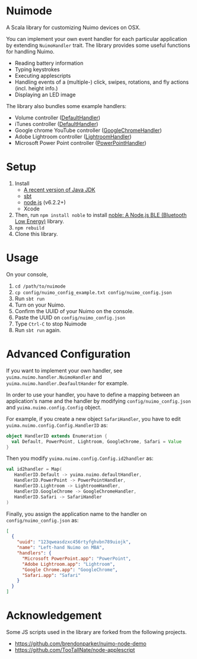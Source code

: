 # Nuimode

A Scala library for customizing Nuimo devices on OSX.

You can implement your own event handler for each particular application by extending `NuimoHandler` trait.
The library provides some useful functions for handling Nuimo.

* Reading battery information
* Typing keystrokes
* Executing applescripts
* Handling events of a (multiple-) click, swipes, rotations, and fly actions (incl. height info.)
* Displaying an LED image

The library also bundles some example handlers:
* Volume controller ([DefaultHandler](https://github.com/Yuichiroh/nuimode/blob/master/src/main/scala/yuima/nuimo/handler/DefaultHandler.scala))
* iTunes controller ([DefaultHandler](https://github.com/Yuichiroh/nuimode/blob/master/src/main/scala/yuima/nuimo/handler/DefaultHandler.scala))
* Google chrome YouTube controller ([GoogleChromeHandler](https://github.com/Yuichiroh/nuimode/blob/master/src/main/scala/yuima/nuimo/handler/GoogleChromeHandler.scala))
* Adobe Lightroom controller ([LightroomHandler](https://github.com/Yuichiroh/nuimode/blob/master/src/main/scala/yuima/nuimo/handler/LightroomHandler.scala))
* Microsoft Power Point controller ([PowerPointHandler](https://github.com/Yuichiroh/nuimode/blob/master/src/main/scala/yuima/nuimo/handler/PowerPointHandler.scala))

# Setup
1. Install
    * [A recent version of Java JDK](http://www.oracle.com/technetwork/java/javase/downloads/index.html)
    * [sbt](http://www.scala-sbt.org/)
    * [node.js](https://nodejs.org/en/) (v6.2.2+)
    * Xcode
1. Then, run ```npm install noble```
to install [noble: A Node.js BLE (Bluetooth Low Energy)](https://github.com/sandeepmistry/noble) library.
1. ```npm rebuild```
1. Clone this library.

# Usage
On your console,

1. ```cd /path/to/nuimode```
1. ```cp config/nuimo_config_example.txt config/nuimo_config.json```
1. Run ```sbt run```
1. Turn on your Nuimo.
1. Confirm the UUID of your Nuimo on the console.
1. Paste the UUID on `config/nuimo_config.json`
1. Type ```Ctrl-C``` to stop Nuimode
1. Run ```sbt run``` again.

# Advanced Configuration

If you want to implement your own handler, see `yuima.nuimo.handler.NuimoHandler` and `yuima.nuimo.handler.DeafaultHander` for example.

In order to use your handler, you have to define a mapping between an application's name and the handler by modifying `config/nuimo_config.json` and `yuima.nuimo.config.Config` object.

For example, if you create a new object `SafariHandler`, you have to edit `yuima.nuimo.config.Config.HandlerID` as:
```Scala
object HandlerID extends Enumeration {
  val Default, PowerPoint, Lightroom, GoogleChrome, Safari = Value
}
```
Then you modify `yuima.nuimo.config.Config.id2handler` as:
```Scala
val id2handler = Map(
   HandlerID.Default -> yuima.nuimo.defaultHandler,
   HandlerID.PowerPoint -> PowerPointHandler,
   HandlerID.Lightroom -> LightroomHandler,
   HandlerID.GoogleChrome -> GoogleChromeHandler,
   HandlerID.Safari -> SafariHandler
)
```
Finally, you assign the application name to the handler on `config/nuimo_config.json` as:
```json
[
  {
    "uuid": "123qweasdzxc456rtyfghvbn789uiojk",
    "name": "Left-hand Nuimo on MBA",
    "handlers": {
      "Microsoft PowerPoint.app": "PowerPoint",
      "Adobe Lightroom.app": "Lightroom",
      "Google Chrome.app": "GoogleChrome",
      "Safari.app": "Safari"
    }
  }
]
```

# Acknowledgement
Some JS scripts used in the library are forked from the following projects.

* https://github.com/brendonparker/nuimo-node-demo
* https://github.com/TooTallNate/node-applescript
